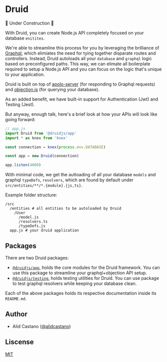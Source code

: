 # Druid

🚧 Under Construction 🚧

With Druid, you can create Node.js API completely focused on your database `enitites`.

We're able to streamline this process for you by leveraging the brilliance of [Graphql](https://graphql.org/), which elimiates the need for tying together disparate routes and controllers. Instead, Druid autoloads all your `database` and `graphql` logic based on preconfigured paths. This way, we can elimate all boilerplate required to setup a Node.js API and you can focus on the logic that's unique to your application.

Druid is built on top of [apolo-server](https://github.com/apollographql/apollo-server) (for responding to Graphql requests) and [objection.js](https://github.com/Vincit/objection.js/) (for querying your database).

As an added benefit, we have built-in support for Authentication (Jwt) and Testing (Jest).

But anyway, enough talk, here's a brief look at how your APIs will look like going forward:

```js
// app.js
import Druid from '@druidjs/app'
import * as knex from 'knex'

const connection = knex(process.env.DATABASE)

const app = new Druid(connection)

app.listen(4000)
```

With minimal code, we get the autloading of all your database `models` and graphql `typeDefs`, `resolvers`, which are found by default under `src/entities/**/*.{module}.{js,ts}`.

Example folder structure:

```
/src
  /entities # all entities to be autoloaded by Druid 
    /User
      /model.js
      /resolvers.ts
      /typeDefs.js
  app.js # your druid application
```

## Packages

There are two Druid packages: 

- [`@druidjs/app`](https://github.com/alidcastano/druid.js/tree/master/packages/druid-app), holds the core modules for the Druid framework. You can use this package to streamline your graphql+objection API setup.
- [`@druidjs/testing`](https://github.com/alidcastano/druid.js/tree/master/packages/druid-testing), holds
testing utilities for Druid. You can use package to test graphql resolvers while keeping your database clean.

Each of the above packages holds its respective documentation inside its `README.md`.

## Author

- Alid Castano ([@alidcastano](https://twitter.com/alidcastano))

## Liscense

[MIT](/LICENSE.md)